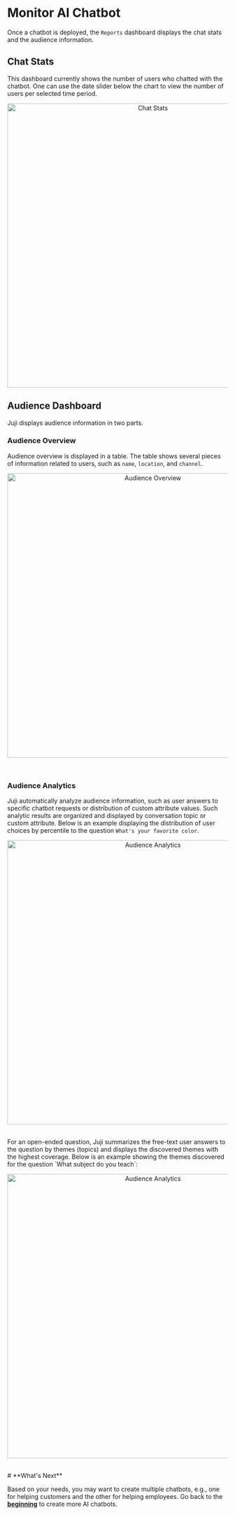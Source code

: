 # **Monitor AI Chatbot**

Once a chatbot is deployed, the `Reports` dashboard displays the chat
stats and the audience information.

## **Chat Stats**

This dashboard currently shows the number of users who chatted with
the chatbot. One can use the date slider below the chart to view the
number of users per selected time period.

<p align="center"><img src="../img/report-overview.png" alt="Chat Stats" width="650"/></p>

## **Audience Dashboard**

Juji displays audience information in two parts.

### Audience Overview

Audience overview is displayed in a table. The table shows several
pieces of information related to users, such as `name`, `location`,
and `channel`.

<p align="center"><img src="../img/report-audience.png" alt="Audience Overview" width="650"/></p>

<br>

### Audience Analytics

Juji automatically analyze audience information, such as user answers
to specific chatbot requests or distribution of custom attribute
values. Such analytic results are organized and displayed by
conversation topic or custom attribute. Below is an example displaying
the distribution of user choices by percentile to the question `What's your
favorite color`.

<p align="center"><img src="../img/audience-analytics-piechart.png"
alt="Audience Analytics" width="650"/></p>

<br>
For an open-ended question, Juji summarizes the free-text user answers
to the question by themes (topics) and displays the discovered themes
with the highest coverage. Below is an example showing the themes
discovered for the question `What subject do you teach`:

<p align="center"><img src="../img/audience-analytics-text.png"
alt="Audience Analytics" width="650"/></p>

<br>
# **What's Next**

Based on your needs, you may want to create multiple chatbots, e.g.,
one for helping customers and the other for helping employees. Go back
to the [**beginning**](index.md) to create more AI chatbots.

